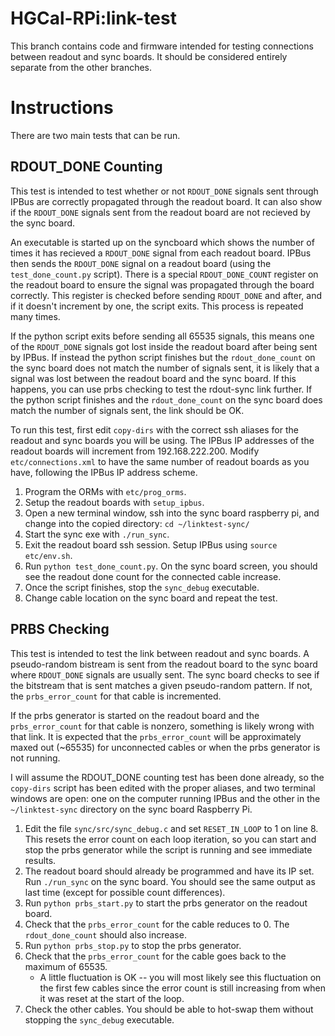 # HGCal-RPi:link-test

This branch contains code and firmware intended for testing connections between readout and sync boards.
It should be considered entirely separate from the other branches.


# Instructions
There are two main tests that can be run.

## RDOUT\_DONE Counting
This test is intended to test whether or not `RDOUT_DONE` signals sent through IPBus are correctly propagated through the readout board.
It can also show if the `RDOUT_DONE` signals sent from the readout board are not recieved by the sync board.

An executable is started up on the syncboard which shows the number of times it has recieved a `RDOUT_DONE` signal from each readout board.
IPBus then sends the `RDOUT_DONE` signal on a readout board (using the `test_done_count.py` script).
There is a special `RDOUT_DONE_COUNT` register on the readout board to ensure the signal was propagated through the board correctly.
This register is checked before sending `RDOUT_DONE` and after, and if it doesn't increment by one, the script exits.
This process is repeated many times.

If the python script exits before sending all 65535 signals, this means one of the `RDOUT_DONE` signals got lost inside the readout board after being sent by IPBus.
If instead the python script finishes but the `rdout_done_count` on the sync board does not match the number of signals sent, it is likely that a signal was lost between the readout board and the sync board.
If this happens, you can use prbs checking to test the rdout-sync link further.
If the python script finishes and the `rdout_done_count` on the sync board does match the number of signals sent, the link should be OK.

To run this test, first edit `copy-dirs` with the correct ssh aliases for the readout and sync boards you will be using.
The IPBus IP addresses of the readout boards will increment from 192.168.222.200.
Modify `etc/connections.xml` to have the same number of readout boards as you have, following the IPBus IP address scheme.
  1. Program the ORMs with `etc/prog_orms`.
  2. Setup the readout boards with `setup_ipbus`.
  3. Open a new terminal window, ssh into the sync board raspberry pi, and change into the copied directory: `cd ~/linktest-sync/`
  4. Start the sync exe with `./run_sync`.
  5. Exit the readout board ssh session. Setup IPBus using `source etc/env.sh`.
  6. Run `python test_done_count.py`. On the sync board screen, you should see the readout done count for the connected cable increase.
  7. Once the script finishes, stop the `sync_debug` executable.
  8. Change cable location on the sync board and repeat the test.

## PRBS Checking
This test is intended to test the link between readout and sync boards.
A pseudo-random bistream is sent from the readout board to the sync board where `RDOUT_DONE` signals are usually sent.
The sync board checks to see if the bitstream that is sent matches a given pseudo-random pattern.
If not, the `prbs_error_count` for that cable is incremented.

If the prbs generator is started on the readout board and the `prbs_error_count` for that cable is nonzero, something is likely wrong with that link.
It is expected that the `prbs_error_count` will be approximately maxed out (~65535) for unconnected cables or when the prbs generator is not running.

I will assume the RDOUT\_DONE counting test has been done already, so the `copy-dirs` script has been edited with the proper aliases, and two terminal windows are open: one on the computer running IPBus and the other in the `~/linktest-sync` directory on the sync board Raspberry Pi.
  1. Edit the file `sync/src/sync_debug.c` and set `RESET_IN_LOOP` to 1 on line 8. This resets the error count on each loop iteration, so you can start and stop the prbs generator while the script is running and see immediate results.
  2. The readout board should already be programmed and have its IP set. Run `./run_sync` on the sync board. You should see the same output as last time (except for possible count differences).
  3. Run `python prbs_start.py` to start the prbs generator on the readout board.
  4. Check that the `prbs_error_count` for the cable reduces to 0. The `rdout_done_count` should also increase.
  5. Run `python prbs_stop.py` to stop the prbs generator.
  6. Check that the `prbs_error_count` for the cable goes back to the maximum of 65535.
      - A little fluctuation is OK -- you will most likely see this fluctuation on the first few cables since the error count is still increasing from when it was reset at the start of the loop.
  7. Check the other cables. You should be able to hot-swap them without stopping the `sync_debug` executable.

